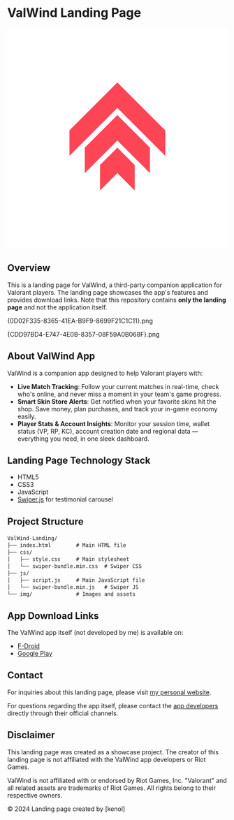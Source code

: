 # ValWind Landing Page

![ValWind Logo](img/icon_transparent.svg)

## Overview

This is a landing page for ValWind, a third-party companion application for Valorant players. The landing page showcases the app's features and provides download links. Note that this repository contains **only the landing page** and not the application itself.

{0D02F335-8365-41EA-B9F9-8699F21C1C11}.png

{CDD97BD4-E747-4E0B-8357-08F59A0B068F}.png

## About ValWind App

ValWind is a companion app designed to help Valorant players with:

- **Live Match Tracking**: Follow your current matches in real-time, check who's online, and never miss a moment in your team's game progress.
- **Smart Skin Store Alerts**: Get notified when your favorite skins hit the shop. Save money, plan purchases, and track your in-game economy easily.
- **Player Stats & Account Insights**: Monitor your session time, wallet status (VP, RP, KC), account creation date and regional data — everything you need, in one sleek dashboard.

## Landing Page Technology Stack

- HTML5
- CSS3
- JavaScript
- [Swiper.js](https://swiperjs.com/) for testimonial carousel

## Project Structure

```
ValWind-Landing/
├── index.html        # Main HTML file
├── css/
│   ├── style.css     # Main stylesheet
│   └── swiper-bundle.min.css  # Swiper CSS
├── js/
│   ├── script.js     # Main JavaScript file
│   └── swiper-bundle.min.js   # Swiper JS
└── img/              # Images and assets
```

## App Download Links

The ValWind app itself (not developed by me) is available on:

- [F-Droid](https://f-droid.org/packages/com.valwind.app/)
- [Google Play](https://play.google.com/store/apps/details?id=com.valwind.app)

## Contact

For inquiries about this landing page, please visit [my personal website](https://kenoleeee.github.io/social-links-profile-main/).

For questions regarding the app itself, please contact the [app developers](https://kuska1.github.io) directly through their official channels.

## Disclaimer

This landing page was created as a showcase project. The creator of this landing page is not affiliated with the ValWind app developers or Riot Games.

ValWind is not affiliated with or endorsed by Riot Games, Inc. "Valorant" and all related assets are trademarks of Riot Games. All rights belong to their respective owners.

© 2024 Landing page created by [kenol]
